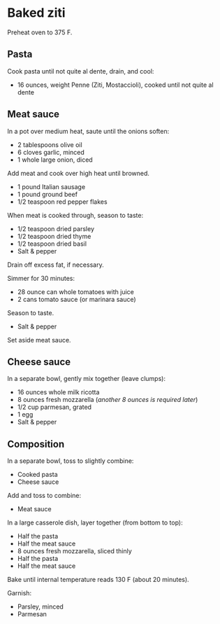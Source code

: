 Baked ziti
==========

Preheat oven to 375 F.

Pasta
-----

Cook pasta until not quite al dente, drain, and cool:

- 16 ounces, weight Penne (Ziti, Mostaccioli), cooked until not quite al dente

Meat sauce
----------

In a pot over medium heat, saute until the onions soften:

- 2 tablespoons olive oil
- 6 cloves garlic, minced
- 1 whole large onion, diced

Add meat and cook over high heat until browned.

- 1 pound Italian sausage
- 1 pound ground beef
- 1/2 teaspoon red pepper flakes

When meat is cooked through, season to taste:

- 1/2 teaspoon dried parsley
- 1/2 teaspoon dried thyme
- 1/2 teaspoon dried basil
- Salt & pepper

Drain off excess fat, if necessary.

Simmer for 30 minutes:

- 28 ounce can whole tomatoes with juice
- 2 cans tomato sauce (or marinara sauce)

Season to taste.

- Salt & pepper

Set aside meat sauce.

Cheese sauce
------------

In a separate bowl, gently mix together (leave clumps):

- 16 ounces whole milk ricotta
- 8 ounces fresh mozzarella (*another 8 ounces is required later*)
- 1/2 cup parmesan, grated
- 1 egg
- Salt & pepper

Composition
-----------

In a separate bowl, toss to slightly combine:

- Cooked pasta
- Cheese sauce

Add and toss to combine:

- Meat sauce

In a large casserole dish, layer together (from bottom to top):

- Half the pasta
- Half the meat sauce
- 8 ounces fresh mozzarella, sliced thinly
- Half the pasta
- Half the meat sauce

Bake until internal temperature reads 130 F (about 20 minutes).

Garnish:

- Parsley, minced
- Parmesan
